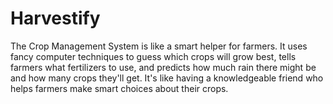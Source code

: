 # Harvestify
The Crop Management System is like a smart helper for farmers. It uses fancy computer techniques to guess which crops will grow best, tells farmers what fertilizers to use, and predicts how much rain there might be and how many crops they'll get. It's like having a knowledgeable friend who helps farmers make smart choices about their crops.
